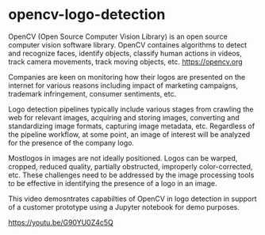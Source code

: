 # opencv-logo-detection

OpenCV (Open Source Computer Vision Library) is an open source computer vision software library. OpenCV containes algorithms to detect and recognize faces, identify objects, classify human actions in videos, track camera movements, track moving objects, etc. https://opencv.org

Companies are keen on monitoring how their logos are presented on the internet for various reasons including impact of marketing campaigns, trademark infringement, consumer sentiments, etc. 

Logo detection pipelines typically include various stages from crawling the web for relevant images, acquiring and storing images, converting and standardizing image formats, capturing image metadata, etc. Regardless of the pipeline workflow, at some point, an image of interest will be analyzed for the presence of the company logo. 

Mostlogos in images are not ideally positioned. Logos can be warped, cropped, reduced quality, partially obstructed, improperly color-corrected, etc. These challenges need to be addressed by the image processing tools to be effective in identifying the presence of a logo in an image. 

This video demosntrates capabilties of OpenCV in logo detection in support of a customer prototype using a Jupyter notebook for demo purposes. 

https://youtu.be/G90YU0Z4c5Q

